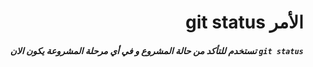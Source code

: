 
# <div dir =rtl >الأمر git status
</div>


##### <div dir =rtl > `git status` تستخدم للتأكد من حالة المشروع و في أي مرحلة المشروعة يكون الان    </div>

<br>
<br>


